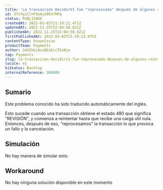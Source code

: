 ```yaml
---
title: 'La transacción DecidirV1 fue "reprocesada" después de algunos reintentos de autorización'
id: 2fxfg1IlnFUxAjo9E47HPq
status: PUBLISHED
createdAt: 2022-03-03T21:19:22.471Z
updatedAt: 2022-11-25T22:04:50.821Z
publishedAt: 2022-11-25T22:04:50.821Z
firstPublishedAt: 2022-03-03T21:19:23.075Z
contentType: knownIssue
productTeam: Payments
author: 2mXZkbi0oi061KicTExNjo
tag: Payments
slug: la-transaccion-decidirv1-fue-reprocesada-despues-de-algunos-reintentos-de-autorizacion
locale: es
kiStatus: Backlog
internalReference: 384009
---
```


## Sumario

<div class="alert alert-info">
  <p>Este problema conocido ha sido traducido automáticamente del inglés.</p>
</div>


Esto sucede cuando una transacción obtiene el estado 480 que significa "REVISIÓN", y comienza a reintentar hasta que recibe una carga útil nula. Entonces, después de eso, "reprocesamos" la transacción lo que provoca un fallo y la cancelación.



## Simulación


No hay manera de simular esto.



## Workaround


No hay ninguna solución disponible en este momento

